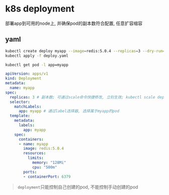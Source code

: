 # k8s deployment

部署app到可用的node上, 并确保pod的副本数符合配置, 任意扩容缩容

## yaml

```sh
kubectl create deploy myapp --image=redis:5.0.4 --replicas=3 --dry-run=client -o yaml > deploy.yaml
kubectl apply -f deploy.yaml

kubectl get pod -l app=myapp
```

```yaml
apiVersion: apps/v1
kind: Deployment
metadata:
  name: myapp
spec:
  replicas: 3 # 副本数; 可通过scale命令快捷修改, 立刻生效; kubectl scale deploy myapp --replicas=5
  selector:
    matchLabels:
      app: myapp # 通过label选择器, 选择属于myapp的pod
  template:
    metadata:
      labels:
        app: myapp
    spec:
      containers:
      - name: myapp
        image: redis:5.0.4
        resources:
          limits:
            memory: "128Mi"
            cpu: "500m"
        ports:
        - containerPort: 6379
```

> `deployment`只能控制自己创建的pod, 不能控制手动创建的pod